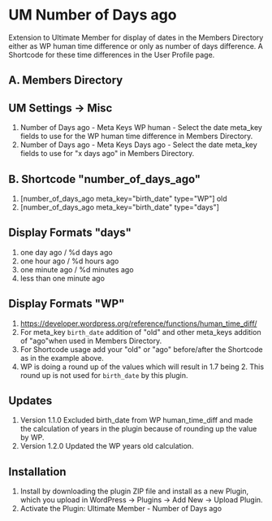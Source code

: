 # UM Number of Days ago
Extension to Ultimate Member for display of dates in the Members Directory either as WP human time difference or only as number of days difference. A Shortcode for these time differences in the User Profile page.

## A. Members Directory
## UM Settings -> Misc
1. Number of Days ago - Meta Keys WP human - Select the date meta_key fields to use for the WP human time difference in Members Directory.
2. Number of Days ago - Meta Keys Days ago - Select the date meta_key fields to use for "x days ago" in Members Directory.

## B. Shortcode "number_of_days_ago"
1. [number_of_days_ago meta_key="birth_date" type="WP"] old 
2. [number_of_days_ago meta_key="birth_date" type="days"]

## Display Formats "days"
1. one day ago / %d days ago
2. one hour ago / %d hours ago
3. one minute ago / %d minutes ago
4. less than one minute ago

## Display Formats "WP"
1. https://developer.wordpress.org/reference/functions/human_time_diff/
2. For meta_key <code>birth_date</code> addition of "old" and other meta_keys addition of "ago"when used in Members Directory.
3. For Shortcode usage add your "old" or "ago" before/after the Shortcode as in the example above.
4. WP is doing a round up of the values which will result in 1.7 being 2. This round up is not used for <code>birth_date</code> by this plugin.

## Updates
1. Version 1.1.0 Excluded birth_date from WP human_time_diff and made the calculation of years in the plugin because of rounding up the value by WP.
2. Version 1.2.0 Updated the WP years old calculation.

## Installation
1. Install by downloading the plugin ZIP file and install as a new Plugin, which you upload in WordPress -> Plugins -> Add New -> Upload Plugin.
2. Activate the Plugin: Ultimate Member - Number of Days ago


